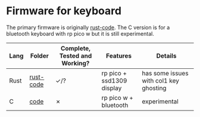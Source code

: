 # Firmware for keyboard

The primary firmware is originally [rust-code](rust-code). The C version is for a bluetooth keyboard with rp pico w but it is still experimental.  

|Lang  |Folder                |Complete, Tested and Working?|Features                 |Details                               |
|------|----------------------|-----------------------------|-------------------------|--------------------------------------|
|Rust  |[rust-code](rust-code)|&check;/?                      |rp pico + ssd1309 display|has some issues with col1 key ghosting|
|C     |[code](code)          |&cross;                      |rp pico w + bluetooth    |experimental                          |
